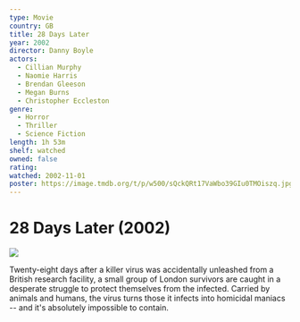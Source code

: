 ```yaml
---
type: Movie
country: GB
title: 28 Days Later
year: 2002
director: Danny Boyle
actors:
  - Cillian Murphy
  - Naomie Harris
  - Brendan Gleeson
  - Megan Burns
  - Christopher Eccleston
genre:
  - Horror
  - Thriller
  - Science Fiction
length: 1h 53m
shelf: watched
owned: false
rating:
watched: 2002-11-01
poster: https://image.tmdb.org/t/p/w500/sQckQRt17VaWbo39GIu0TMOiszq.jpg
---
```


# 28 Days Later (2002)

![](https://image.tmdb.org/t/p/w500/sQckQRt17VaWbo39GIu0TMOiszq.jpg)

Twenty-eight days after a killer virus was accidentally unleashed from a British research facility, a small group of London survivors are caught in a desperate struggle to protect themselves from the infected. Carried by animals and humans, the virus turns those it infects into homicidal maniacs -- and it's absolutely impossible to contain.